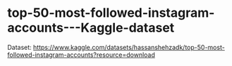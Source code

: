 # top-50-most-followed-instagram-accounts---Kaggle-dataset

Dataset: https://www.kaggle.com/datasets/hassanshehzadk/top-50-most-followed-instagram-accounts?resource=download
